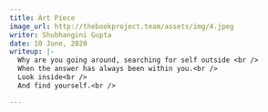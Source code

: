 ```yaml
---
title: Art Piece
image_url: http://thebookproject.team/assets/img/4.jpeg
writer: Shubhangini Gupta
date: 10 June, 2020
writeup: |-
  Why are you going around, searching for self outside <br />
  When the answer has always been within you.<br />
  Look inside<br />
  And find yourself.<br />

---
```


